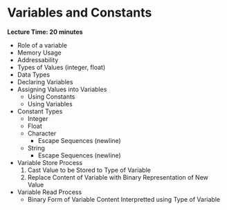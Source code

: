 # Variables and Constants

**Lecture Time: 20 minutes**

* Role of a variable
* Memory Usage
* Addressability
* Types of Values (integer, float)
* Data Types
* Declaring Variables
* Assigning Values into Variables
    * Using Constants
    * Using Variables
* Constant Types
    * Integer
    * Float
    * Character
        * Escape Sequences (newline)
    * String
        * Escape Sequences (newline)
* Variable Store Process
    1. Cast Value to be Stored to Type of Variable
    3. Replace Content of Variable with Binary Representation of New Value
* Variable Read Process
    * Binary Form of Variable Content Interpretted using Type of Variable
